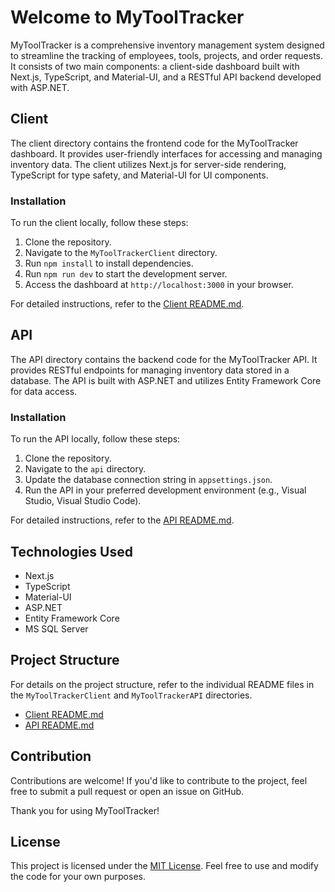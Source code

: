 # Welcome to MyToolTracker

MyToolTracker is a comprehensive inventory management system designed to streamline the tracking of employees, tools, projects, and order requests. It consists of two main components: a client-side dashboard built with Next.js, TypeScript, and Material-UI, and a RESTful API backend developed with ASP.NET.

## Client

The client directory contains the frontend code for the MyToolTracker dashboard. It provides user-friendly interfaces for accessing and managing inventory data. The client utilizes Next.js for server-side rendering, TypeScript for type safety, and Material-UI for UI components.

### Installation

To run the client locally, follow these steps:

1. Clone the repository.
2. Navigate to the `MyToolTrackerClient` directory.
3. Run `npm install` to install dependencies.
4. Run `npm run dev` to start the development server.
5. Access the dashboard at `http://localhost:3000` in your browser.

For detailed instructions, refer to the [Client README.md](./MyToolTrackerClient/README.md).

## API

The API directory contains the backend code for the MyToolTracker API. It provides RESTful endpoints for managing inventory data stored in a database. The API is built with ASP.NET and utilizes Entity Framework Core for data access.

### Installation

To run the API locally, follow these steps:

1. Clone the repository.
2. Navigate to the `api` directory.
3. Update the database connection string in `appsettings.json`.
4. Run the API in your preferred development environment (e.g., Visual Studio, Visual Studio Code).

For detailed instructions, refer to the [API README.md](./MyToolTrackerAPI/README.md).


## Technologies Used

- Next.js
- TypeScript
- Material-UI
- ASP.NET
- Entity Framework Core
- MS SQL Server

## Project Structure

For details on the project structure, refer to the individual README files in the `MyToolTrackerClient` and `MyToolTrackerAPI` directories.

- [Client README.md](./MyToolTrackerClient/README.md)
- [API README.md](./MyToolTrackerAPI/README.md)

## Contribution

Contributions are welcome! If you'd like to contribute to the project, feel free to submit a pull request or open an issue on GitHub.

Thank you for using MyToolTracker!

## License

This project is licensed under the [MIT License](./LICENSE). Feel free to use and modify the code for your own purposes.

